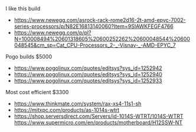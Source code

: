 I like this build 
- https://www.newegg.com/asrock-rack-rome2d16-2t-amd-epyc-7002-series-processors/p/N82E16813140060?Item=9SIAWKFEGF4766
- https://www.newegg.com/p/pl?N=100008494%20601318605%20600252262%20600048544%20600048545&cm_sp=Cat_CPU-Processors_2-_-Visnav-_-AMD-EPYC_7

Pogo builds $5000
- https://www.pogolinux.com/quotes/editsys?sys_id=1252942
- https://www.pogolinux.com/quotes/editsys?sys_id=1252940
- https://www.pogolinux.com/quotes/editsys?sys_id=1252933

Most cost efficient $3300
- https://www.thinkmate.com/system/rax-xs4-11s1-sh
- https://mitxpc.com/products/as-1014s-wtrt
- https://shop.serversdirect.com/Servers/id-1014S-WTRT/1014S-WTRT
https://www.supermicro.com/en/products/motherboard/H12SSW-NT